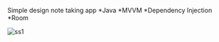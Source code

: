 Simple design note taking app 
*Java
*MVVM
*Dependency Injection
*Room

![ss1](https://ibb.co/175pRT8)